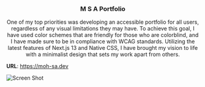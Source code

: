 <br/>
<p align="center">
  <h3 align="center">M S A Portfolio</h3>

  <p align="center">
  One of my top priorities was developing an accessible portfolio for all users, regardless of any visual limitations they may have. To achieve this goal, I have used color schemes that are friendly for those who are colorblind, and I have made sure to be in compliance with WCAG standards. Utilizing the latest features of Next.js 13 and Native CSS, I have brought my vision to life with a minimalist design that sets my work apart from others.
  </p>
</p>

**URL**: https://moh-sa.dev

![Screen Shot](https://portv2.vercel.app/_next/image?url=%2F_next%2Fstatic%2Fmedia%2Fportfolio.16676f40.webp&w=1920&q=75)
